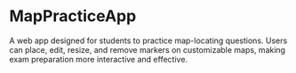 # MapPracticeApp
A web app designed for students to practice map-locating questions. Users can place, edit, resize, and remove markers on customizable maps, making exam preparation more interactive and effective.

